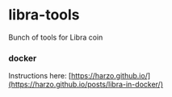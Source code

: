 # libra-tools
Bunch of tools for Libra coin

### docker
Instructions here: [https://harzo.github.io/](https://harzo.github.io/posts/libra-in-docker/)
